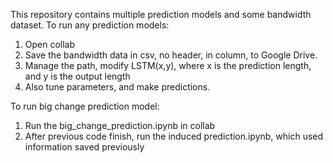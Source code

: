This repository contains multiple prediction models and some bandwidth dataset. 
To run any prediction models:
1. Open collab
2. Save the bandwidth data in csv, no header, in column, to Google Drive.
3. Manage the path, modify LSTM(x,y), where x is the prediction length, and y is the output length
4. Also tune parameters, and make predictions.

To run big change prediction model:
1. Run the big_change_prediction.ipynb in collab
2. After previous code finish, run the induced prediction.ipynb, which used information saved previously
   
